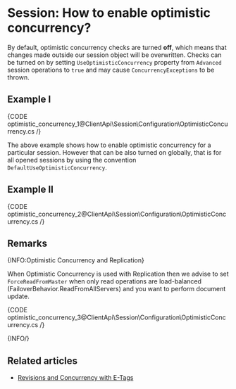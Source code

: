 # Session: How to enable optimistic concurrency?

By default, optimistic concurrency checks are turned **off**, which means that changes made outside our session object will be overwritten.
Checks can be turned on by setting `UseOptimisticConcurrency` property from `Advanced` session operations to `true` and may cause `ConcurrencyExceptions` to be thrown.

## Example I

{CODE optimistic_concurrency_1@ClientApi\Session\Configuration\OptimisticConcurrency.cs /}

The above example shows how to enable optimistic concurrency for a particular session. However that can be also turned on globally, that is for all opened sessions 
by using the convention `DefaultUseOptimisticConcurrency`.

## Example II

{CODE optimistic_concurrency_2@ClientApi\Session\Configuration\OptimisticConcurrency.cs /}

## Remarks

{INFO:Optimistic Concurrency and Replication}

When Optimistic Concurrency is used with Replication then we advise to set `ForceReadFromMaster` when only read operations are load-balanced (FailoverBehavior.ReadFromAllServers) and you want to perform document update.

{CODE optimistic_concurrency_3@ClientApi\Session\Configuration\OptimisticConcurrency.cs /}

{INFO/}

## Related articles

- [Revisions and Concurrency with E-Tags](../../concurrency/revisions-and-concurrency-with-etags)
